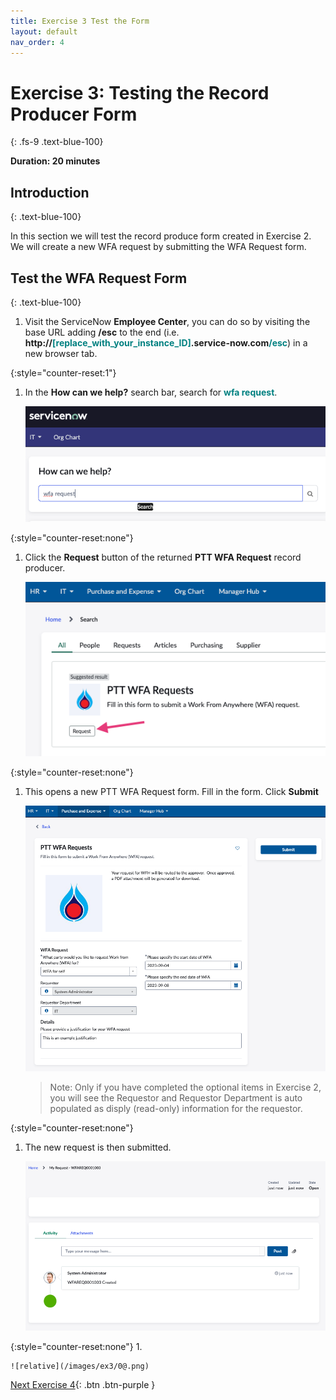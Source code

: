 ```yaml
---
title: Exercise 3 Test the Form 
layout: default
nav_order: 4
---
```


# Exercise 3: Testing the Record Producer Form
{: .fs-9 .text-blue-100}

**Duration: 20 minutes**

## Introduction
{: .text-blue-100}

In this section we will test the record produce form created in Exercise 2. We will create a new WFA request by submitting the WFA Request form.    

## Test the WFA Request Form
{: .text-blue-100}
1.  Visit the ServiceNow **Employee Center**, you can do so by visiting the base URL adding **/esc** to the end (i.e. **http://<span style="color:teal">\[replace_with_your_instance_ID\]</span>.service-now.com<span style="color:teal">/esc</span>**) in a new browser tab.  

{:style="counter-reset:1"}
1.  In the **How can we help?** search bar, search for <span style="color:teal">**wfa request**</span>. 

    ![relative](/images/ex3/01.png)

{:style="counter-reset:none"}
1.  Click the **Request** button of the returned **PTT WFA Request** record producer.  

    ![relative](/images/ex3/02.png)

{:style="counter-reset:none"}
1.  This opens a new PTT WFA Request form.  Fill in the form. Click **Submit**

    ![relative](/images/ex3/03.png)

    > Note: Only if you have completed the optional items in Exercise 2, you will see the Requestor and Requestor Department is auto populated as disply \(read-only) information for the requestor.  
    
{:style="counter-reset:none"}
1.  The new request is then submitted. 

    ![relative](/images/ex3/04.png)

{:style="counter-reset:none"}
1.  

    ![relative](/images/ex3/0@.png)


[Next Exercise 4](/pages/ex4.html){: .btn .btn-purple }